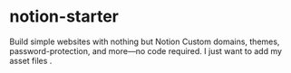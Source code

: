 # notion-starter
Build simple websites with nothing but Notion Custom domains, themes, password-protection, and more—no code required.
I just want to add my asset files
.

